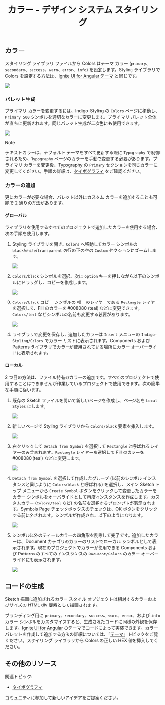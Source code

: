 ﻿---
title: カラー - デザイン システム スタイリング
_description: スタイリングのカラー シンボルは、Indigo Design のテーマを設定できます。
_keywords: デザイン システム, Sketch, Ignite UI for Angular, UI ライブラリ, カラー, パレット
_language: ja
---

## カラー

スタイリング ライブラリ ファイルから Colors はテーマ カラー (`primary`、`secondary`、`success`、`warn`、`error`、`info`) を設定します。Styling ライブラリで Colors を設定する方法は、[Ignite UI for Angular テーマ](https://jp.infragistics.com/products/ignite-ui-angular/angular/components/themes.html) と同じです。

<img class="responsive-img" src="../images/colors_palette.png" srcset="../images/colors_palette@2x.png 2x" />

### パレット生成

プライマリ カラーを変更するには、Indigo-Styling の `Colors` ページに移動し、`Primary 500` シンボルを適切なカラーに変更します。プライマリ パレット全体が直ちに更新されます。同じパレット生成が二次色にも使用できます。

<img class="responsive-img" src="../images/colors_generation.png" srcset="../images/colors_generation@2x.png 2x" />

> [!Note]
> テキストカラーは、デフォルト テーマをすべて更新する際に `Typography` で制御されるため、`Typography` ページのカラーを手動で変更する必要があります。プライマリ カラーを変更後、Typography の `Primary` セクションを同じカラーに変更してください。手順の詳細は、[タイポグラフィ](typography.md) をご確認ください。

### カラーの追加

更にカラーが必要な場合、パレット以外にカスタム カラーを追加することも可能で 2 通りの方法があります。

#### グローバル

ライブラリを使用するすべてのプロジェクトで追加したカラーを使用する場合、次の手順を使用します。

1.  Styling ライブラリを開き、`Colors` へ移動してカラー シンボルの `black`/`white`/`transparent` の行の下の空の `Custom` セクションにズームします。

    <img class="responsive-img" src="../images/colors_custom0.png" srcset="../images/colors_custom0@2x.png 2x" />

2.  `Colors/black` シンボルを選択、次に `option` キーを押しながら以下のシンボルにドラッグし、コピーを作成します。

    <img class="responsive-img" src="../images/colors_custom1.png" srcset="../images/colors_custom1@2x.png 2x" />

3.  `Colors/black` コピー シンボルの 唯一のレイヤーである `Rectangle` レイヤーを選択して、Fill のカラーを #008080 (teal) などに変更できます。`Colors/teal` などシンボルの名前も変更する必要があります。

    <img class="responsive-img" src="../images/colors_custom2.png" srcset="../images/colors_custom2@2x.png 2x" />

4.  ライブラリで変更を保存し、追加したカラーは `Insert` メニューの `Indigo-Styling/Colors` でカラー リストに表示されます。Components および Patterns ライブラリでカラーが使用されている場所にカラー オーバーライドに表示されます。

#### ローカル

2 つ目の方法は、ファイル特有のカラーの追加です。すべてのプロジェクトで使用することはできませんが作業しているプロジェクトで使用できます。次の簡単な手順に従います。

1.  既存の Sketch ファイルを開いて新しいページを作成し、ページ名を `Local Styles` にします。

    <img class="responsive-img" src="../images/colors_local_page.png" />

2.  新しいページで Styling ライブラリから `Colors/black` 要素を挿入します。

    <img class="responsive-img" src="../images/colors_local0.png" srcset="../images/colors_local0@2x.png 2x" />

3.  右クリックして `Detach from Symbol` を選択して `Rectangle` と呼ばれるレイヤーのみ含まれます。`Rectangle` レイヤーを選択して Fill のカラーを #008080 (teal) などに変更します。

    <img class="responsive-img" src="../images/colors_local1.png" srcset="../images/colors_local1@2x.png 2x" />

4.  `Detach from Symbol` を選択して作成したグループ (以前のシンボル インスタンスと同じように `Colors/black` と呼ばれる) を選択し、メイン Sketch トップ メニューから `Create Symbol` ボタンをクリックして変更したカラーをカラー シンボルをオーバライドとして再度インスタンスを作成します。カスタムカラー (`Colors/teal` など) の名前を選択するプロンプトが表示されます。Symbols Page チェックボックスのチェックは、OK ボタンをクリックする前に外されます。シンボルが作成され、以下のようになります。

    <img class="responsive-img" src="../images/colors_local2.png" srcset="../images/colors_local2@2x.png 2x" />

5.  シンボル以外のティールカラーの四角形を削除して完了です。追加したカラーは、Document カテゴリのカラーのリストでローカル シンボルとして表示されます。現在のプロジェクトでカラーが使用できる Components および Patterns のすべてのインスタンスの `Document/Colors` のカラー オーバーライドにも表示されます。

    <img class="responsive-img" src="../images/colors_local3.png" srcset="../images/colors_local3@2x.png 2x" />

## コードの生成

Sketch 描画に追加されるカラー スタイル オブジェクトは相対するカラーおよびサイズの HTML div 要素として描画されます。

ブランディング用に `primary`、`secondary`、`success`、`warn`、`error`、および `info` カラー シンボルをカスタマイズすると、生成されたコードに同様の外観を保存します。[Ignite UI for Angular](https://jp.infragistics.com/products/ignite-ui-angular) のテーマでコードによって実装できます。カラー パレットを作成して追加する方法の詳細については、「[テーマ](https://jp.infragistics.com/products/ignite-ui-angular/angular/components/themes.html#色パレットの生成)」トピックをご覧ください。スタイリング ライブラリから Colors の正しい HEX 値を挿入してください。

## その他のリソース

関連トピック:

- [タイポグラフィ](typography.md)
  <div class="divider--half"></div>

コミュニティに参加して新しいアイデアをご提案ください。


